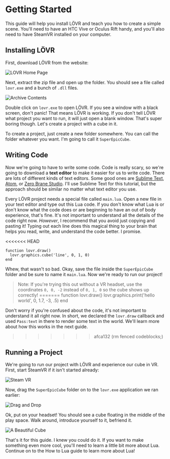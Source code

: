 Getting Started
===

This guide will help you install LÖVR and teach you how to create a simple scene.  You'll need to
have an HTC Vive or Oculus Rift handy, and you'll also need to have SteamVR installed on your
computer.

Installing LÖVR
---

First, download LÖVR from the website:

![LOVR Home Page](https://lovr.org/static/img/please.jpg)

Next, extract the zip file and open up the folder.  You should see a file called `lovr.exe` and a
bunch of `.dll` files.

![Archive Contents](https://lovr.org/static/img/dlls.png)

Double click on `lovr.exe` to open LÖVR.  If you see a window with a black screen, don't panic!
That means LÖVR is working.  If you don't tell LÖVR what project you want to run, it will just open
a blank window.  That's super boring though.  Let's create a project with a cube in it.

To create a project, just create a new folder somewhere.  You can call the folder whatever you want.
I'm going to call it `SuperEpicCube`.

Writing Code
---

Now we're going to have to write some code.  Code is really scary, so we're going to download a
**text editor** to make it easier for us to write code.  There are lots of different kinds of text
editors.  Some good ones are [Sublime Text](http://www.sublimetext.com), [Atom](http://atom.io), or
[Zero Brane Studio](https://studio.zerobrane.com).  I'll use Sublime Text for this tutorial, but
the approach should be similar no matter what text editor you use.

Every LÖVR project needs a special file called `main.lua`.  Open a new file in your text editor and
type out this Lua code.  If you don't know what Lua is or don't know what the code does or are
beginning to have an out of body experience, that's fine.  It's not important to understand all the
details of the code right now.  *However*, I recommend that you avoid just copying and pasting it!
Typing out each line does this magical thing to your brain that helps you read, write, and
understand the code better.  I promise.

<<<<<<< HEAD
```
function lovr.draw()
  lovr.graphics.cube('line', 0, 1, 0)
end
```

Whew, that wasn't so bad.  Okay, save the file inside the `SuperEpicCube` folder and be sure to
name it `main.lua`.  Now we're ready to run our project!

> Note: If you're trying this out without a VR headset, use the coordinates `0, 0, -2` instead of
> `0, 1, 0` so the cube shows up correctly!
=======
    function lovr.draw()
      lovr.graphics.print('hello world', 0, 1.7, -3, .5)
    end

Don't worry if you're confused about the code, it's not important to understand it all right now.
In short, we declared the `lovr.draw` callback and used `Pass:text` in there to render some text in
the world.  We'll learn more about how this works in the next guide.
>>>>>>> afca132 (rm fenced codeblocks;)

Running a Project
---

We're going to run our project with LÖVR and experience our cube in VR.  First, start SteamVR if it
isn't started already:

![Steam VR](https://lovr.org/static/img/steamvr.png)

Now, drag the `SuperEpicCube` folder on to the `lovr.exe` application we ran earlier:

![Drag and Drop](https://lovr.org/static/img/dragonDrop.png)

Ok, put on your headset!  You should see a cube floating in the middle of the play space.  Walk
around, introduce yourself to it, befriend it.

![A Beautiful Cube](https://lovr.org/static/img/cube.png)

That's it for this guide.  I knew you could do it.
If you want to make something even more cool, you'll need to learn a little bit more about Lua.
Continue on to the <a data-key="How_to_Lua">How to Lua</a> guide to learn more about Lua!

